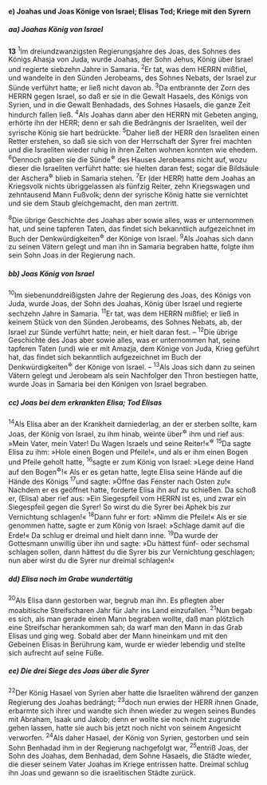 #### e) Joahas und Joas Könige von Israel; Elisas Tod; Kriege mit den Syrern

##### aa) Joahas König von Israel

__13__
<sup>1</sup>Im dreiundzwanzigsten Regierungsjahre des Joas, des Sohnes des Königs Ahasja von Juda, wurde Joahas, der Sohn Jehus, König über Israel und regierte siebzehn Jahre in Samaria.
<sup>2</sup>Er tat, was dem HERRN mißfiel, und wandelte in den Sünden Jerobeams, des Sohnes Nebats, der Israel zur Sünde verführt hatte; er ließ nicht davon ab.
<sup>3</sup>Da entbrannte der Zorn des HERRN gegen Israel, so daß er sie in die Gewalt Hasaels, des Königs von Syrien, und in die Gewalt Benhadads, des Sohnes Hasaels, die ganze Zeit hindurch fallen ließ.
<sup>4</sup>Als Joahas dann aber den HERRN mit Gebeten anging, erhörte ihn der HERR; denn er sah die Bedrängnis der Israeliten, weil der syrische König sie hart bedrückte.
<sup>5</sup>Daher ließ der HERR den Israeliten einen Retter erstehen, so daß sie sich von der Herrschaft der Syrer frei machten und die Israeliten wieder ruhig in ihren Zelten wohnen konnten wie ehedem.
<sup>6</sup>Dennoch gaben sie die Sünde<sup title="= den sündhaften Stierdienst">&#x2732;</sup> des Hauses Jerobeams nicht auf, wozu dieser die Israeliten verführt hatte: sie hielten daran fest; sogar die Bildsäule der Aschera<sup title="vgl. 1.Kön 16,33">&#x2732;</sup> blieb in Samaria stehen.
<sup>7</sup>Er (der HERR) hatte dem Joahas an Kriegsvolk nichts übriggelassen als fünfzig Reiter, zehn Kriegswagen und zehntausend Mann Fußvolk; denn der syrische König hatte sie vernichtet und sie dem Staub gleichgemacht, den man zertritt.

<sup>8</sup>Die übrige Geschichte des Joahas aber sowie alles, was er unternommen hat, und seine tapferen Taten, das findet sich bekanntlich aufgezeichnet im Buch der Denkwürdigkeiten<sup title="oder: Chronik">&#x2732;</sup> der Könige von Israel.
<sup>9</sup>Als Joahas sich dann zu seinen Vätern gelegt und man ihn in Samaria begraben hatte, folgte ihm sein Sohn Joas in der Regierung nach.

##### bb) Joas König von Israel

<sup>10</sup>Im siebenunddreißigsten Jahre der Regierung des Joas, des Königs von Juda, wurde Joas, der Sohn des Joahas, König über Israel und regierte sechzehn Jahre in Samaria.
<sup>11</sup>Er tat, was dem HERRN mißfiel; er ließ in keinem Stück von den Sünden Jerobeams, des Sohnes Nebats, ab, der Israel zur Sünde verführt hatte; nein, er hielt daran fest. –
<sup>12</sup>Die übrige Geschichte des Joas aber sowie alles, was er unternommen hat, seine tapferen Taten (und) wie er mit Amazja, dem Könige von Juda, Krieg geführt hat, das findet sich bekanntlich aufgezeichnet im Buch der Denkwürdigkeiten<sup title="oder: Chronik">&#x2732;</sup> der Könige von Israel. –
<sup>13</sup>Als Joas sich dann zu seinen Vätern gelegt und Jerobeam als sein Nachfolger den Thron bestiegen hatte, wurde Joas in Samaria bei den Königen von Israel begraben.

##### cc) Joas bei dem erkrankten Elisa; Tod Elisas

<sup>14</sup>Als Elisa aber an der Krankheit darniederlag, an der er sterben sollte, kam Joas, der König von Israel, zu ihm hinab, weinte über<sup title="oder: vor">&#x2732;</sup> ihm und rief aus: »Mein Vater, mein Vater! Du Wagen Israels und seine Reiter!«<sup title="vgl. 2,12">&#x2732;</sup>
<sup>15</sup>Da sagte Elisa zu ihm: »Hole einen Bogen und Pfeile!«, und als er ihm einen Bogen und Pfeile geholt hatte,
<sup>16</sup>sagte er zum König von Israel: »Lege deine Hand auf den Bogen<sup title="oder: nimm den Bogen zur Hand">&#x2732;</sup>!« Als er es getan hatte, legte Elisa seine Hände auf die Hände des Königs
<sup>17</sup>und sagte: »Öffne das Fenster nach Osten zu!« Nachdem er es geöffnet hatte, forderte Elisa ihn auf zu schießen. Da schoß er, (Elisa) aber rief aus: »Ein Siegespfeil vom HERRN ist es, und zwar ein Siegespfeil gegen die Syrer! So wirst du die Syrer bei Aphek bis zur Vernichtung schlagen!«
<sup>18</sup>Dann fuhr er fort: »Nimm die Pfeile!« Als er sie genommen hatte, sagte er zum König von Israel: »Schlage damit auf die Erde!« Da schlug er dreimal und hielt dann inne.
<sup>19</sup>Da wurde der Gottesmann unwillig über ihn und sagte: »Du hättest fünf- oder sechsmal schlagen sollen, dann hättest du die Syrer bis zur Vernichtung geschlagen; nun aber wirst du die Syrer nur dreimal schlagen!«

##### dd) Elisa noch im Grabe wundertätig

<sup>20</sup>Als Elisa dann gestorben war, begrub man ihn. Es pflegten aber moabitische Streifscharen Jahr für Jahr ins Land einzufallen.
<sup>21</sup>Nun begab es sich, als man gerade einen Mann begraben wollte, daß man plötzlich eine Streifschar herankommen sah; da warf man den Mann in das Grab Elisas und ging weg. Sobald aber der Mann hineinkam und mit den Gebeinen Elisas in Berührung kam, wurde er wieder lebendig und stellte sich aufrecht auf seine Füße.

##### ee) Die drei Siege des Joas über die Syrer

<sup>22</sup>Der König Hasael von Syrien aber hatte die Israeliten während der ganzen Regierung des Joahas bedrängt;
<sup>23</sup>doch nun erwies der HERR ihnen Gnade, erbarmte sich ihrer und wandte sich ihnen wieder zu wegen seines Bundes mit Abraham, Isaak und Jakob; denn er wollte sie noch nicht zugrunde gehen lassen, hatte sie auch bis jetzt noch nicht von seinem Angesicht verworfen.
<sup>24</sup>Als daher Hasael, der König von Syrien, gestorben und sein Sohn Benhadad ihm in der Regierung nachgefolgt war,
<sup>25</sup>entriß Joas, der Sohn des Joahas, dem Benhadad, dem Sohne Hasaels, die Städte wieder, die dieser seinem Vater Joahas im Kriege entrissen hatte. Dreimal schlug ihn Joas und gewann so die israelitischen Städte zurück.